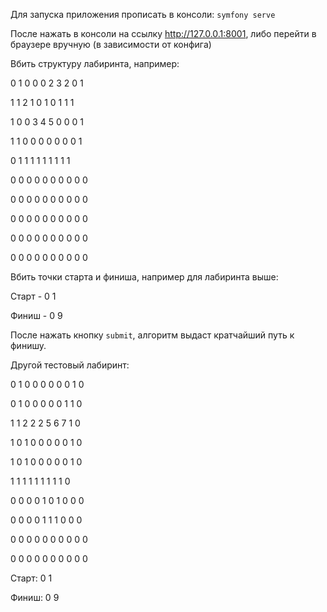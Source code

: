 Для запуска приложения прописать в консоли: ```symfony serve```

После нажать в консоли на ссылку http://127.0.0.1:8001, либо перейти в браузере вручную (в зависимости от конфига)

Вбить структуру лабиринта, например:

0 1 0 0 0 2 3 2 0 1

1 1 2 1 0 1 0 1 1 1

1 0 0 3 4 5 0 0 0 1

1 1 0 0 0 0 0 0 0 1

0 1 1 1 1 1 1 1 1 1

0 0 0 0 0 0 0 0 0 0

0 0 0 0 0 0 0 0 0 0

0 0 0 0 0 0 0 0 0 0

0 0 0 0 0 0 0 0 0 0

0 0 0 0 0 0 0 0 0 0

Вбить точки старта и финиша, например для лабиринта выше:

Старт - 0 1

Финиш - 0 9

После нажать кнопку `submit`, алгоритм выдаст кратчайший путь к финишу.

Другой тестовый лабиринт:

0 1 0 0 0 0 0 0 1 0

0 1 0 0 0 0 0 1 1 0

1 1 2 2 2 5 6 7 1 0

1 0 1 0 0 0 0 0 1 0

1 0 1 0 0 0 0 0 1 0

1 1 1 1 1 1 1 1 1 0

0 0 0 0 1 0 1 0 0 0

0 0 0 0 1 1 1 0 0 0

0 0 0 0 0 0 0 0 0 0

0 0 0 0 0 0 0 0 0 0

Старт: 0 1

Финиш: 0 9